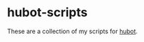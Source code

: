 hubot-scripts
=============
These are a collection of my scripts for [hubot](https://github.com/github/hubot).
